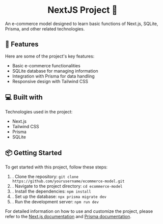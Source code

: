 <h1 align="center" id="title">NextJS Project 🛒</h1>

<p id="description">An e-commerce model designed to learn basic functions of Next.js, SQLite, Prisma, and other related technologies.</p>

<h2>🧐 Features</h2>

Here are some of the project's key features:

* Basic e-commerce functionalities
* SQLite database for managing information
* Integration with Prisma for data handling
* Responsive design with Tailwind CSS
  
<h2>💻 Built with</h2>

Technologies used in the project:

* Next.js
* Tailwind CSS
* Prisma
* SQLite

<h2>📦 Getting Started</h2>

To get started with this project, follow these steps:

1. . Clone the repository: `git clone https://github.com/yourusername/ecommerce-model.git`
2. . Navigate to the project directory: `cd ecommerce-model`
3. . Install the dependencies: `npm install`
4. . Set up the database: `npx prisma migrate dev`
5. . Run the development server: `npm run dev`

For detailed information on how to use and customize the project, please refer to the [Next.js documentation](https://nextjs.org/docs) and [Prisma documentation](https://www.prisma.io/docs).


